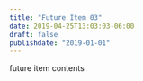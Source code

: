 ```yaml
---
title: "Future Item 03"
date: 2019-04-25T13:03:03-06:00
draft: false
publishdate: "2019-01-01"
---
```


future item contents

